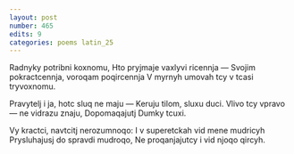 ```yaml
---
layout: post
number: 465
edits: 9
categories: poems latin_25
---
```


Radnyky potribni koxnomu,
Hto pryjmaje vaxlyvi ricennja —
Svojim pokractcennja, voroqam poqircennja
V myrnyh umovah tcy v tcasi tryvoxnomu.

Pravytelj i ja, hotc sluq ne maju —
Keruju tilom, sluxu duci.
Vlivo tcy vpravo — ne vidrazu znaju,
Dopomaqajutj
Dumky tcuxi.

Vy kractci, navtcitj nerozumnoqo:
I v superetckah vid mene mudricyh
Prysluhajusj do spravdi mudroqo,
Ne proqanjajutcy i vid njoqo qircyh.
